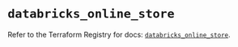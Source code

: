 # `databricks_online_store`

Refer to the Terraform Registry for docs: [`databricks_online_store`](https://registry.terraform.io/providers/databricks/databricks/1.85.0/docs/resources/online_store).
